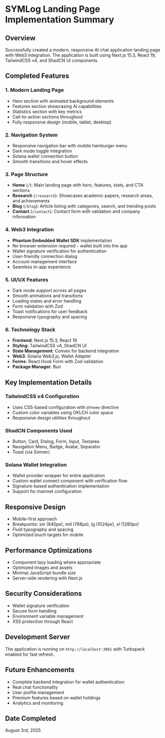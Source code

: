 # SYMLog Landing Page Implementation Summary

## Overview
Successfully created a modern, responsive AI chat application landing page with Web3 integration. The application is built using Next.js 15.3, React 19, TailwindCSS v4, and ShadCN UI components.

## Completed Features

### 1. **Modern Landing Page**
- Hero section with animated background elements
- Features section showcasing AI capabilities
- Statistics section with key metrics
- Call-to-action sections throughout
- Fully responsive design (mobile, tablet, desktop)

### 2. **Navigation System**
- Responsive navigation bar with mobile hamburger menu
- Dark mode toggle integration
- Solana wallet connection button
- Smooth transitions and hover effects

### 3. **Page Structure**
- **Home** (`/`): Main landing page with hero, features, stats, and CTA sections
- **Research** (`/research`): Showcases academic papers, research areas, and achievements
- **Blog** (`/blog`): Article listing with categories, search, and trending posts
- **Contact** (`/contact`): Contact form with validation and company information

### 4. **Web3 Integration**
- **Phantom Embedded Wallet SDK** implementation
- No browser extension required - wallet built into the app
- Wallet signature verification for authentication
- User-friendly connection dialog
- Account management interface
- Seamless in-app experience

### 5. **UI/UX Features**
- Dark mode support across all pages
- Smooth animations and transitions
- Loading states and error handling
- Form validation with Zod
- Toast notifications for user feedback
- Responsive typography and spacing

### 6. **Technology Stack**
- **Frontend**: Next.js 15.3, React 19
- **Styling**: TailwindCSS v4, ShadCN UI
- **State Management**: Convex for backend integration
- **Web3**: Solana Web3.js, Wallet Adapter
- **Forms**: React Hook Form with Zod validation
- **Package Manager**: Bun

## Key Implementation Details

### TailwindCSS v4 Configuration
- Uses CSS-based configuration with `@theme` directive
- Custom color variables using OKLCH color space
- Responsive design utilities throughout

### ShadCN Components Used
- Button, Card, Dialog, Form, Input, Textarea
- Navigation Menu, Badge, Avatar, Separator
- Toast (via Sonner)

### Solana Wallet Integration
- Wallet provider wrapper for entire application
- Custom wallet connect component with verification flow
- Signature-based authentication implementation
- Support for mainnet configuration

## Responsive Design
- Mobile-first approach
- Breakpoints: sm (640px), md (768px), lg (1024px), xl (1280px)
- Fluid typography and spacing
- Optimized touch targets for mobile

## Performance Optimizations
- Component lazy loading where appropriate
- Optimized images and assets
- Minimal JavaScript bundle size
- Server-side rendering with Next.js

## Security Considerations
- Wallet signature verification
- Secure form handling
- Environment variable management
- XSS protection through React

## Development Server
The application is running on `http://localhost:3001` with Turbopack enabled for fast refresh.

## Future Enhancements
- Complete backend integration for wallet authentication
- Real chat functionality
- User profile management
- Premium features based on wallet holdings
- Analytics and monitoring

## Date Completed
August 3rd, 2025